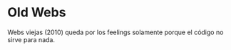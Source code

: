 # Old Webs

Webs viejas (2010) queda por los feelings solamente porque el código no sirve para nada.
